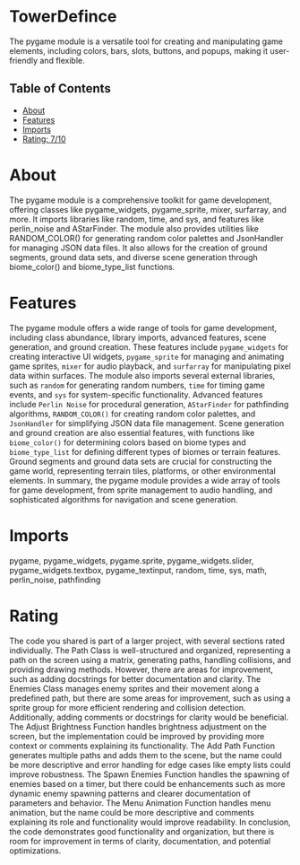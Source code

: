 # TowerDefince

The pygame module is a versatile tool for creating and manipulating game elements, including colors, bars, slots, buttons, and popups, making it user-friendly and flexible.

## Table of Contents

- [About](#about)
- [Features](#features)
- [Imports](#Imports)
- [Rating: 7/10](#Rating)

# About

The pygame module is a comprehensive toolkit for game development, offering classes like pygame_widgets, pygame_sprite, mixer, surfarray, and more. It imports libraries like random, time, and sys, and features like perlin_noise and AStarFinder. The module also provides utilities like RANDOM_COLOR() for generating random color palettes and JsonHandler for managing JSON data files. It also allows for the creation of ground segments, ground data sets, and diverse scene generation through biome_color() and biome_type_list functions.

# Features

The pygame module offers a wide range of tools for game development, including class abundance, library imports, advanced features, scene generation, and ground creation. These features include `pygame_widgets` for creating interactive UI widgets, `pygame_sprite` for managing and animating game sprites, `mixer` for audio playback, and `surfarray` for manipulating pixel data within surfaces. 
The module also imports several external libraries, such as `random` for generating random numbers, `time` for timing game events, and `sys` for system-specific functionality. 
Advanced features include `Perlin Noise` for procedural generation, `AStarFinder` for pathfinding algorithms, `RANDOM_COLOR()` for creating random color palettes, and `JsonHandler` for simplifying JSON data file management. 
Scene generation and ground creation are also essential features, with functions like `biome_color()` for determining colors based on biome types and `biome_type_list` for defining different types of biomes or terrain features. Ground segments and ground data sets are crucial for constructing the game world, representing terrain tiles, platforms, or other environmental elements. 
In summary, the pygame module provides a wide array of tools for game development, from sprite management to audio handling, and sophisticated algorithms for navigation and scene generation.

# Imports

pygame, pygame_widgets, pygame.sprite, pygame_widgets.slider, pygame_widgets.textbox, pygame_textinput, random, time, sys, math, perlin_noise, pathfinding

# Rating

The code you shared is part of a larger project, with several sections rated individually. The Path Class is well-structured and organized, representing a path on the screen using a matrix, generating paths, handling collisions, and providing drawing methods. However, there are areas for improvement, such as adding docstrings for better documentation and clarity.
The Enemies Class manages enemy sprites and their movement along a predefined path, but there are some areas for improvement, such as using a sprite group for more efficient rendering and collision detection. Additionally, adding comments or docstrings for clarity would be beneficial.
The Adjust Brightness Function handles brightness adjustment on the screen, but the implementation could be improved by providing more context or comments explaining its functionality. The Add Path Function generates multiple paths and adds them to the scene, but the name could be more descriptive and error handling for edge cases like empty lists could improve robustness.
The Spawn Enemies Function handles the spawning of enemies based on a timer, but there could be enhancements such as more dynamic enemy spawning patterns and clearer documentation of parameters and behavior. The Menu Animation Function handles menu animation, but the name could be more descriptive and comments explaining its role and functionality would improve readability.
In conclusion, the code demonstrates good functionality and organization, but there is room for improvement in terms of clarity, documentation, and potential optimizations.
